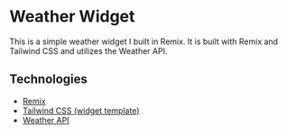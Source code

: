 # Weather Widget

This is a simple weather widget I built in Remix. It is built with Remix and Tailwind CSS and utilizes the Weather API.

## Technologies

-   [Remix](https://remix.run/)
-   [Tailwind CSS (widget template)](https://tailwindcss.com/)
-   [Weather API](https://www.weatherapi.com/)
